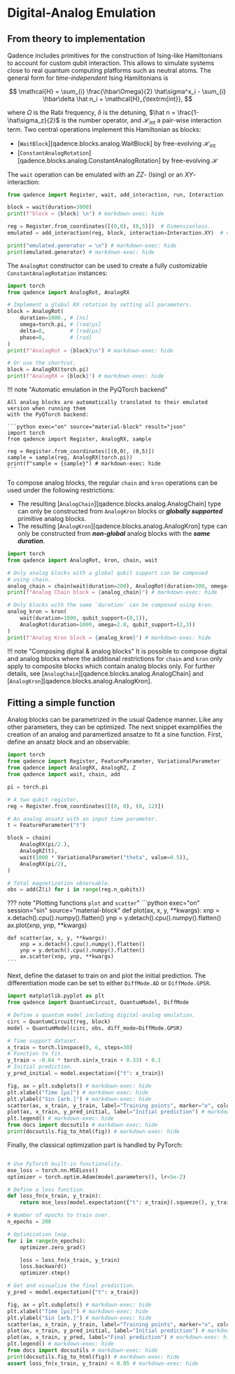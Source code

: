 # Digital-Analog Emulation

## From theory to implementation

Qadence includes primitives for the construction of Ising-like
Hamiltonians to account for custom qubit interaction. This allows to
simulate systems close to real quantum computing platforms such as
neutral atoms. The general form for _time-independent_ Ising Hamiltonians is

$$
\mathcal{H} = \sum_{i} \frac{\hbar\Omega}{2} \hat\sigma^x_i - \sum_{i} \hbar\delta \hat n_i  + \mathcal{H}_{\textrm{int}},
$$

where $\Omega$ is the Rabi frequency, $\delta$ is the detuning, $\hat n = \frac{1-\hat\sigma_z}{2}$ is the number operator, and $\mathcal{H}_{\textrm{int}}$ a pair-wise interaction term. Two central operations implement this Hamiltonian as blocks:

- [`WaitBlock`][qadence.blocks.analog.WaitBlock] by free-evolving $\mathcal{H}_{\textrm{int}}$
- [`ConstantAnalogRotation`][qadence.blocks.analog.ConstantAnalogRotation] by free-evolving $\mathcal{H}$


The `wait` operation can be emulated with an $ZZ$- (Ising) or an $XY$-interaction:

```python exec="on" source="material-block" result="json"
from qadence import Register, wait, add_interaction, run, Interaction

block = wait(duration=3000)
print(f"block = {block} \n") # markdown-exec: hide

reg = Register.from_coordinates([(0,0), (0,5)])  # Dimensionless.
emulated = add_interaction(reg, block, interaction=Interaction.XY)  # or Interaction.ZZ for Ising.

print("emulated.generator = \n") # markdown-exec: hide
print(emulated.generator) # markdown-exec: hide
```

The `AnalogRot` constructor can be used to create a fully customizable `ConstantAnalogRotation` instances:

```python exec="on" source="material-block" result="json"
import torch
from qadence import AnalogRot, AnalogRX

# Implement a global RX rotation by setting all parameters.
block = AnalogRot(
    duration=1000., # [ns]
    omega=torch.pi, # [rad/μs]
    delta=0,        # [rad/μs]
    phase=0,        # [rad]
)
print(f"AnalogRot = {block}\n") # markdown-exec: hide

# Or use the shortcut.
block = AnalogRX(torch.pi)
print(f"AnalogRX = {block}") # markdown-exec: hide
```

!!! note "Automatic emulation in the PyQTorch backend"

    All analog blocks are automatically translated to their emulated version when running them
    with the PyQTorch backend:

    ```python exec="on" source="material-block" result="json"
    import torch
    from qadence import Register, AnalogRX, sample

    reg = Register.from_coordinates([(0,0), (0,5)])
	sample = sample(reg, AnalogRX(torch.pi))
    print(f"sample = {sample}") # markdown-exec: hide
    ```

To compose analog blocks, the regular `chain` and `kron` operations can be used under the following restrictions:

- The resulting [`AnalogChain`][qadence.blocks.analog.AnalogChain] type can only be constructed from `AnalogKron` blocks
  or _**globally supported**_ primitive analog blocks.
- The resulting [`AnalogKron`][qadence.blocks.analog.AnalogKron] type can only be constructed from _**non-global**_
  analog blocks with the _**same duration**_.

```python exec="on" source="material-block" result="json"
import torch
from qadence import AnalogRot, kron, chain, wait

# Only analog blocks with a global qubit support can be composed
# using chain.
analog_chain = chain(wait(duration=200), AnalogRot(duration=300, omega=2.0))
print(f"Analog Chain block = {analog_chain}") # markdown-exec: hide

# Only blocks with the same `duration` can be composed using kron.
analog_kron = kron(
    wait(duration=1000, qubit_support=(0,1)),
    AnalogRot(duration=1000, omega=2.0, qubit_support=(2,3))
)
print(f"Analog Kron block = {analog_kron}") # markdown-exec: hide
```

!!! note "Composing digital & analog blocks"
    It is possible to compose digital and analog blocks where the additional restrictions for `chain` and `kron`
    only apply to composite blocks which contain analog blocks only. For further details, see
    [`AnalogChain`][qadence.blocks.analog.AnalogChain] and [`AnalogKron`][qadence.blocks.analog.AnalogKron].

## Fitting a simple function

Analog blocks can be parametrized in the usual Qadence manner. Like any other parameters, they can be optimized. The next snippet examplifies the creation of an analog and paramertized ansatze to fit a sine function. First, define an ansatz block and an observable:

```python exec="on" source="material-block" session="sin"
import torch
from qadence import Register, FeatureParameter, VariationalParameter
from qadence import AnalogRX, AnalogRZ, Z
from qadence import wait, chain, add

pi = torch.pi

# A two qubit register.
reg = Register.from_coordinates([(0, 0), (0, 12)])

# An analog ansatz with an input time parameter.
t = FeatureParameter("t")

block = chain(
    AnalogRX(pi/2.),
    AnalogRZ(t),
    wait(1000 * VariationalParameter("theta", value=0.5)),
    AnalogRX(pi/2),
)

# Total magnetization observable.
obs = add(Z(i) for i in range(reg.n_qubits))
```

??? note "Plotting functions `plot` and `scatter`"
    ```python exec="on" session="sin" source="material-block"
    def plot(ax, x, y, **kwargs):
        xnp = x.detach().cpu().numpy().flatten()
        ynp = y.detach().cpu().numpy().flatten()
        ax.plot(xnp, ynp, **kwargs)

    def scatter(ax, x, y, **kwargs):
        xnp = x.detach().cpu().numpy().flatten()
        ynp = y.detach().cpu().numpy().flatten()
        ax.scatter(xnp, ynp, **kwargs)
    ```

Next, define the dataset to train on and plot the initial prediction. The differentiation mode can be set to either `DiffMode.AD` or `DiffMode.GPSR`.

```python exec="on" source="material-block" html="1" result="json" session="sin"
import matplotlib.pyplot as plt
from qadence import QuantumCircuit, QuantumModel, DiffMode

# Define a quantum model including digital-analog emulation.
circ = QuantumCircuit(reg, block)
model = QuantumModel(circ, obs, diff_mode=DiffMode.GPSR)

# Time support dataset.
x_train = torch.linspace(0, 6, steps=30)
# Function to fit.
y_train = -0.64 * torch.sin(x_train + 0.33) + 0.1
# Initial prediction.
y_pred_initial = model.expectation({"t": x_train})

fig, ax = plt.subplots() # markdown-exec: hide
plt.xlabel("Time [μs]") # markdown-exec: hide
plt.ylabel("Sin [arb.]") # markdown-exec: hide
scatter(ax, x_train, y_train, label="Training points", marker="o", color="green") # markdown-exec: hide
plot(ax, x_train, y_pred_initial, label="Initial prediction") # markdown-exec: hide
plt.legend() # markdown-exec: hide
from docs import docsutils # markdown-exec: hide
print(docsutils.fig_to_html(fig)) # markdown-exec: hide
```

Finally, the classical optimization part is handled by PyTorch:

```python exec="on" source="material-block" html="1" result="json" session="sin"

# Use PyTorch built-in functionality.
mse_loss = torch.nn.MSELoss()
optimizer = torch.optim.Adam(model.parameters(), lr=5e-2)

# Define a loss function.
def loss_fn(x_train, y_train):
    return mse_loss(model.expectation({"t": x_train}).squeeze(), y_train)

# Number of epochs to train over.
n_epochs = 200

# Optimization loop.
for i in range(n_epochs):
    optimizer.zero_grad()

    loss = loss_fn(x_train, y_train)
    loss.backward()
    optimizer.step()

# Get and visualize the final prediction.
y_pred = model.expectation({"t": x_train})

fig, ax = plt.subplots() # markdown-exec: hide
plt.xlabel("Time [μs]") # markdown-exec: hide
plt.ylabel("Sin [arb.]") # markdown-exec: hide
scatter(ax, x_train, y_train, label="Training points", marker="o", color="green") # markdown-exec: hide
plot(ax, x_train, y_pred_initial, label="Initial prediction") # markdown-exec: hide
plot(ax, x_train, y_pred, label="Final prediction") # markdown-exec: hide
plt.legend() # markdown-exec: hide
from docs import docsutils # markdown-exec: hide
print(docsutils.fig_to_html(fig)) # markdown-exec: hide
assert loss_fn(x_train, y_train) < 0.05 # markdown-exec: hide
```
